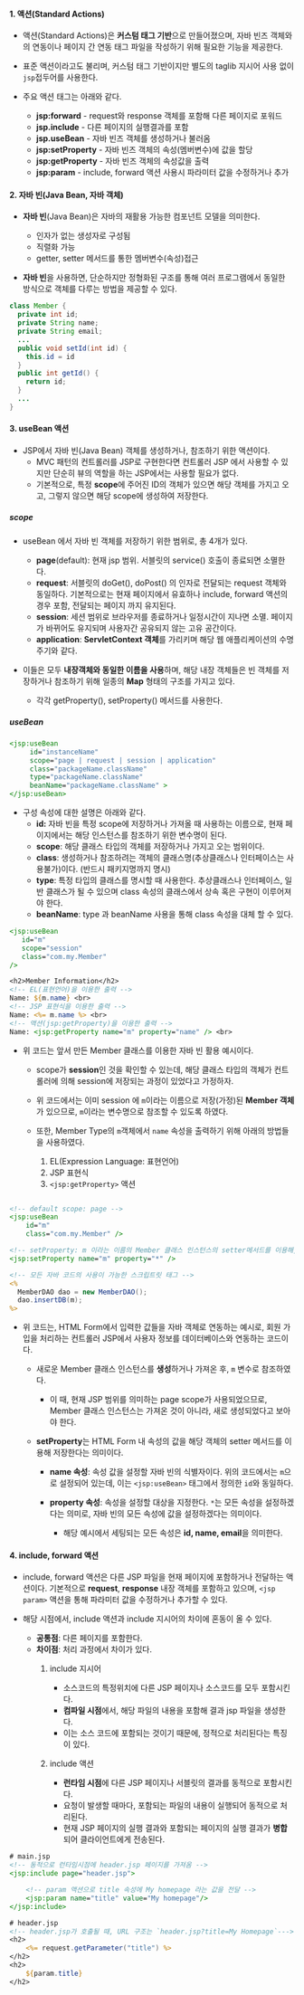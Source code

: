 #### 1. 액션(Standard Actions)

- 액션(Standard Actions)은 **커스텀 태그 기반**으로 만들어졌으며, 자바 빈즈 객체와의 연동이나 페이지 간 연동 태그 파일을 작성하기 위해 필요한 기능을 제공한다.

- 표준 액션이라고도 불리며, 커스텀 태그 기반이지만 별도의 taglib 지시어 사용 없이 `jsp`접두어를 사용한다.

- 주요 액션 태그는 아래와 같다.
  - **jsp:forward** - request와 response 객체를 포함해 다른 페이지로 포워드
  - **jsp.include** - 다른 페이지의 실행결과를 포함
  - **jsp.useBean** - 자바 빈즈 객체를 생성하거나 불러옴
  - **jsp:setProperty** - 자바 빈즈 객체의 속성(멤버변수)에 값을 할당
  - **jsp:getProperty** - 자바 빈즈 객체의 속성값을 출력
  - **jsp:param** - include, forward 액션 사용시 파라미터 값을 수정하거나 추가


#### 2. 자바 빈(Java Bean, 자바 객체)

- **자바 빈**(Java Bean)은 자바의 재활용 가능한 컴포넌트 모델을 의미한다.
	- 인자가 없는 생성자로 구성됨
	- 직렬화 가능
	- getter, setter 메서드를 통한 멤버변수(속성)접근

- **자바 빈**을 사용하면, 단순하지만 정형화된 구조를 통해 여러 프로그램에서 동일한 방식으로 객체를 다루는 방법을 제공할 수 있다.

```java
class Member {
  private int id;
  private String name;
  private String email;
  ...
  public void setId(int id) {
    this.id = id
  }
  public int getId() {
    return id;
  }
  ...
}
```


#### 3. useBean 액션

- JSP에서 자바 빈(Java Bean) 객체를 생성하거나, 참조하기 위한 액션이다.
  - MVC 패턴의 컨트롤러를 JSP로 구현한다면 컨트롤러 JSP 에서 사용할 수 있지만 단순히 뷰의 역할을 하는 JSP에서는 사용할 필요가 없다.
  - 기본적으로, 특정 **scope**에 주어진 ID의 객체가 있으면 해당 객체를 가지고 오고, 그렇지 않으면 해당 scope에 생성하여 저장한다.

##### scope

- useBean 에서 자바 빈 객체를 저장하기 위한 범위로, 총 4개가 있다.

  - **page**(default): 현재 jsp 범위. 서블릿의 service() 호출이 종료되면 소멸한다.
  - **request**: 서블릿의 doGet(), doPost() 의 인자로 전달되는 request 객체와 동일하다. 기본적으로는 현재 페이지에서 유효하나 include, forward 액션의 경우 포함, 전달되는 페이지 까지 유지된다.
  - **session**: 세션 범위로 브라우저를 종료하거나 일정시간이 지나면 소멸. 페이지가 바뀌어도 유지되며 사용자간 공유되지 않는 고유 공간이다.
  - **application**: **ServletContext 객체**를 가리키며 해당 웹 애플리케이션의 수명주기와 같다.

- 이들은 모두 **내장객체와 동일한 이름을 사용**하며, 해당 내장 객체들은 빈 객체를 저장하거나 참조하기 위해 일종의 **Map** 형태의 구조를 가지고 있다.
  - 각각 getProperty(), setProperty() 메서드를 사용한다.

##### useBean

```jsp
<jsp:useBean
	 id="instanceName"
	 scope="page | request | session | application"
	 class="packageName.className"
	 type="packageName.className"
	 beanName="packageName.className" >
</jsp:useBean>
```

- 구성 속성에 대한 설명은 아래와 같다.
  - **id:** 자바 빈을 특정 scope에 저장하거나 가져올 때 사용하는 이름으로, 현재 페이지에서는 해당 인스턴스를 참조하기 위한 변수명이 된다.
  - **scope**: 해당 클래스 타입의 객체를 저장하거나 가지고 오는 범위이다.
  - **class**: 생성하거나 참조하려는 객체의 클래스명(추상클래스나 인터페이스는 사용불가)이다. (반드시 패키지명까지 명시)
  - **type**: 특정 타입의 클래스를 명시할 때 사용한다. 추상클래스나 인터페이스, 일반 클래스가 될 수 있으며 class 속성의 클래스에서 상속 혹은 구현이 이루어져야 한다.
  - **beanName**: type 과 beanName 사용을 통해 class 속성을 대체 할 수 있다.

```jsp
<jsp:useBean
   id="m"
   scope="session"
   class="com.my.Member"
/>

<h2>Member Information</h2>
<!-- EL(표현언어)을 이용한 출력 -->
Name: ${m.name} <br>
<!-- JSP 표현식을 이용한 출력 -->
Name: <%= m.name %> <br>
<!-- 액션(jsp:getProperty)을 이용한 출력 -->
Name: <jsp:getProperty name="m" property="name" /> <br>
```

- 위 코드는 앞서 만든 Member 클래스를 이용한 자바 빈 활용 예시이다.

  - scope가 **session**인 것을 확인할 수 있는데, 해당 클래스 타입의 객체가 컨트롤러에 의해 session에 저장되는 과정이 있었다고 가정하자.

  - 위 코드에서는 이미 session 에 `m`이라는 이름으로 저장(가정)된 **Member 객체**가 있으므로, `m`이라는 변수명으로 참조할 수 있도록 하였다.

  - 또한, Member Type의 `m`객체에서 `name` 속성을 출력하기 위해 아래의 방법들을 사용하였다.
    1. EL(Expression Language: 표현언어)
    2. JSP 표현식
    3. `<jsp:getProperty>` 액션

```jsp

<!-- default scope: page -->
<jsp:useBean
	id="m"
	class="com.my.Member" />

<!-- setProperty: m 이라는 이름의 Member 클래스 인스턴스의 setter메서드를 이용해, HTML Form의 속성(id, name, email 등)의 값을 변수에 세팅한다. -->
<jsp:setProperty name="m" property="*" />

<!-- 모든 자바 코드의 사용이 가능한 스크립트릿 태그 -->
<%
  MemberDAO dao = new MemberDAO();
  dao.insertDB(m);
%>
```

- 위 코드는, HTML Form에서 입력한 값들을 자바 객체로 연동하는 예시로, 회원 가입을 처리하는 컨트롤러 JSP에서 사용자 정보를 데이터베이스와 연동하는 코드이다.

  - 새로운 Member 클래스 인스턴스를 **생성**하거나 가져온 후, `m` 변수로 참조하였다.

    - 이 때, 현재 JSP 범위를 의미하는 page scope가 사용되었으므로, Member 클래스 인스턴스는 가져온 것이 아니라, 새로 생성되었다고 보아야 한다.

  - **setProperty**는 HTML Form 내 속성의 값을 해당 객체의 setter 메서드를 이용해 저장한다는 의미이다.

    - **name 속성**: 속성 값을 설정할 자바 빈의 식별자이다. 위의 코드에서는 `m`으로 설정되어 있는데, 이는 `<jsp:useBean>` 태그에서 정의한 `id`와 동일하다.

    - **property 속성**: 속성을 설정할 대상을 지정한다. `*`는 모든 속성을 설정하겠다는 의미로, 자바 빈의 모든 속성에 값을 설정하겠다는 의미이다.
      - 해당 예시에서 세팅되는 모든 속성은 **id, name, email**을 의미한다.


#### 4. include, forward 액션

- include, forward 액션은 다른 JSP 파일을 현재 페이지에 포함하거나 전달하는 액션이다. 기본적으로 **request**, **response** 내장 객체를 포함하고 있으며, `<jsp param>` 액션을 통해 파라미터 값을 수정하거나 추가할 수 있다.

- 해당 시점에서, include 액션과 include 지시어의 차이에 혼동이 올 수 있다.
  - **공통점**: 다른 페이지를 포함한다.
  - **차이점**: 처리 과정에서 차이가 있다.
    1. include 지시어
		- 소스코드의 특정위치에 다른 JSP 페이지나 소스코드를 모두 포함시킨다.
		- **컴파일 시점**에서, 해당 파일의 내용을 포함해 결과 jsp 파일을 생성한다.
		- 이는 소스 코드에 포함되는 것이기 때문에, 정적으로 처리된다는 특징이 있다.
	
    2. include 액션
	    - **런타임 시점**에 다른 JSP 페이지나 서블릿의 결과를 동적으로 포함시킨다.
	    - 요청이 발생할 때마다, 포함되는 파일의 내용이 실행되어 동적으로 처리된다.
	    - 현재 JSP 페이지의 실행 결과와 포함되는 페이지의 실행 결과가 **병합**되어 클라이언트에게 전송된다.

```jsp
# main.jsp
<!-- 동적으로 런타임시점에 header.jsp 페이지를 가져옴 -->
<jsp:include page="header.jsp">

	<!-- param 액션으로 title 속성에 My homepage 라는 값을 전달 -->
	<jsp:param name="title" value="My homepage"/>
</jsp:include>

# header.jsp
<!-- header.jsp가 호출될 때, URL 구조는 `header.jsp?title=My Homepage`--->
<h2>
	<%= request.getParameter("title") %>
</h2>
<h2>
	${param.title}
</h2>
```